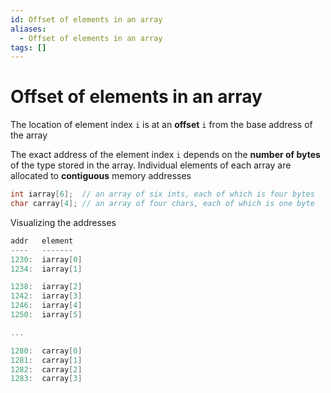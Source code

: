 ```yaml
---
id: Offset of elements in an array
aliases:
  - Offset of elements in an array
tags: []
---
```


# Offset of elements in an array

The location of element index `i` is at an **offset** `i` from the base address of the array 

The exact address of the element index `i` depends on the **number of bytes** of the type stored in the array. Individual elements of each array are allocated to **contiguous** memory addresses

```c
int iarray[6];  // an array of six ints, each of which is four bytes
char carray[4]; // an array of four chars, each of which is one byte
```

Visualizing the addresses

```c
addr   element
----   -------
1230:  iarray[0]
1234:  iarray[1]

1238:  iarray[2]
1242:  iarray[3]
1246:  iarray[4]
1250:  iarray[5]

...

1280:  carray[0]
1281:  carray[1]
1282:  carray[2]
1283:  carray[3]
```
